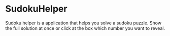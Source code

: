 # SudokuHelper

Sudoku helper is a application that helps you solve a sudoku puzzle. Show the full solution at
once or click at the box which number you want to reveal.
